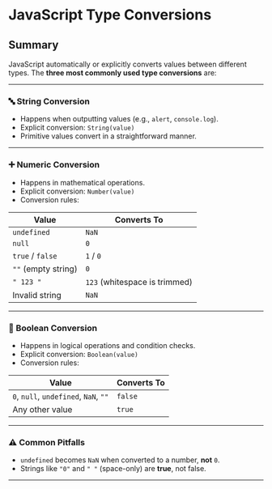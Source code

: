 # JavaScript Type Conversions

## Summary

JavaScript automatically or explicitly converts values between different types. The **three most commonly used type conversions** are:

---

### 🔤 String Conversion

- Happens when outputting values (e.g., `alert`, `console.log`).
- Explicit conversion: `String(value)`
- Primitive values convert in a straightforward manner.

---

### ➕ Numeric Conversion

- Happens in mathematical operations.
- Explicit conversion: `Number(value)`
- Conversion rules:

| Value          | Converts To |
|----------------|-------------|
| `undefined`    | `NaN`       |
| `null`         | `0`         |
| `true` / `false` | `1` / `0` |
| `""` (empty string) | `0`   |
| `" 123 "`      | `123` (whitespace is trimmed) |
| Invalid string | `NaN`       |

---

### 🔁 Boolean Conversion

- Happens in logical operations and condition checks.
- Explicit conversion: `Boolean(value)`
- Conversion rules:

| Value                      | Converts To |
|----------------------------|-------------|
| `0`, `null`, `undefined`, `NaN`, `""` | `false` |
| Any other value            | `true`      |

---

### ⚠️ Common Pitfalls

- `undefined` becomes `NaN` when converted to a number, **not** `0`.
- Strings like `"0"` and `" "` (space-only) are **true**, not false.

---
